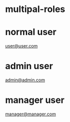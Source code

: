 # multipal-roles

# normal user
user@user.com

# admin user
admin@admin.com

# manager user
manager@manager.com
